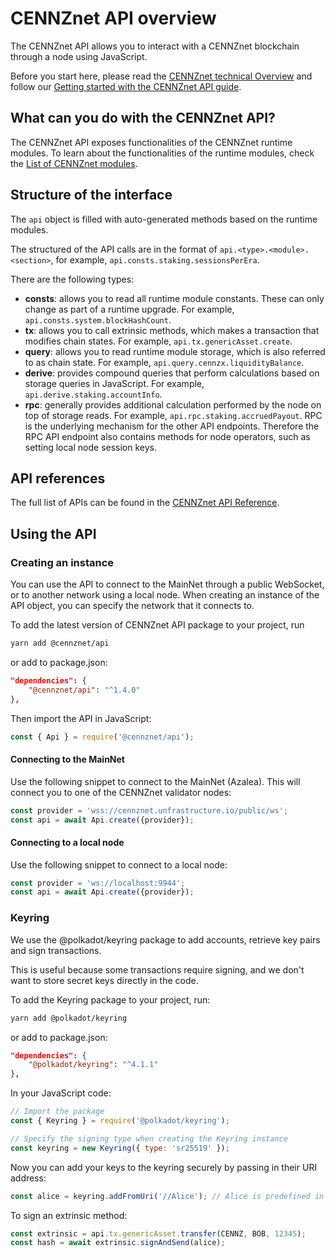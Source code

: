 # CENNZnet API overview

The CENNZnet API allows you to interact with a CENNZnet blockchain through a node using JavaScript.

Before you start here, please read the [CENNZnet technical Overview](Getting-started/CENNZnet-technical-overview) and follow our [Getting started with the CENNZnet API guide](Dapp-development/Guides/Getting-started-with-the-CENNZnet-API).

## What can you do with the CENNZnet API?

The CENNZnet API exposes functionalities of the CENNZnet runtime modules. To learn about the functionalities of the runtime modules, check the [List of CENNZnet modules](References/Runtime-modules/List-of-cennznet-modules).

## Structure of the interface

The `api` object is filled with auto-generated methods based on the runtime modules.

The structured of the API calls are in the format of `api.<type>.<module>.<section>`, for example, `api.consts.staking.sessionsPerEra`.

There are the following types:
* **consts**: allows you to read all runtime module constants. These can only change as part of a runtime upgrade. For example, `api.consts.system.blockHashCount`.
* **tx**: allows you to call extrinsic methods, which makes a transaction that modifies chain states. For example, `api.tx.genericAsset.create`.
* **query**: allows you to read runtime module storage, which is also referred to as chain state. For example, `api.query.cennzx.liquidityBalance`.
* **derive**: provides compound queries that perform calculations based on storage queries in JavaScript. For example, `api.derive.staking.accountInfo`.
* **rpc**: generally provides additional calculation performed by the node on top of storage reads. For example, `api.rpc.staking.accruedPayout`. RPC is the underlying mechanism for the other API endpoints. Therefore the RPC API endpoint also contains methods for node operators, such as setting local node session keys.

## API references

The full list of APIs can be found in the [CENNZnet API Reference](References/CENNZnet-API/Technical-Reference).

## Using the API

### Creating an instance

You can use the API to connect to the MainNet through a public WebSocket, or to another network using a local node. When creating an instance of the API object, you can specify the network that it connects to.

To add the latest version of CENNZnet API package to your project, run
```bash
yarn add @cennznet/api
```

or add to package.json:
```json
"dependencies": {
    "@cennznet/api": "^1.4.0"
},
```

Then import the API in JavaScript:
```JavaScript
const { Api } = require('@cennznet/api');
```

#### Connecting to the MainNet

Use the following snippet to connect to the MainNet (Azalea). This will connect you to one of the CENNZnet validator nodes:
```JavaScript
const provider = 'wss://cennznet.unfrastructure.io/public/ws';
const api = await Api.create({provider});
```

#### Connecting to a local node

Use the following snippet to connect to a local node:
```JavaScript
const provider = 'ws://localhost:9944';
const api = await Api.create({provider});
```

### Keyring

We use the @polkadot/keyring package to add accounts, retrieve key pairs and sign transactions.

This is useful because some transactions require signing, and we don't want to store secret keys directly in the code.

To add the Keyring package to your project, run:
```bash
yarn add @polkadot/keyring
```
or add to package.json:
```json
"dependencies": {
    "@polkadot/keyring": "^4.1.1"
},
```

In your JavaScript code:
```JavaScript
// Import the package
const { Keyring } = require('@polkadot/keyring');

// Specify the signing type when creating the Keyring instance
const keyring = new Keyring({ type: 'sr25519' });
```

Now you can add your keys to the keyring securely by passing in their URI address:
```JavaScript
const alice = keyring.addFromUri('//Alice'); // Alice is predefined in the dev chain
```

To sign an extrinsic method:
```JavaScript
const extrinsic = api.tx.genericAsset.transfer(CENNZ, BOB, 12345);
const hash = await extrinsic.signAndSend(alice);
```